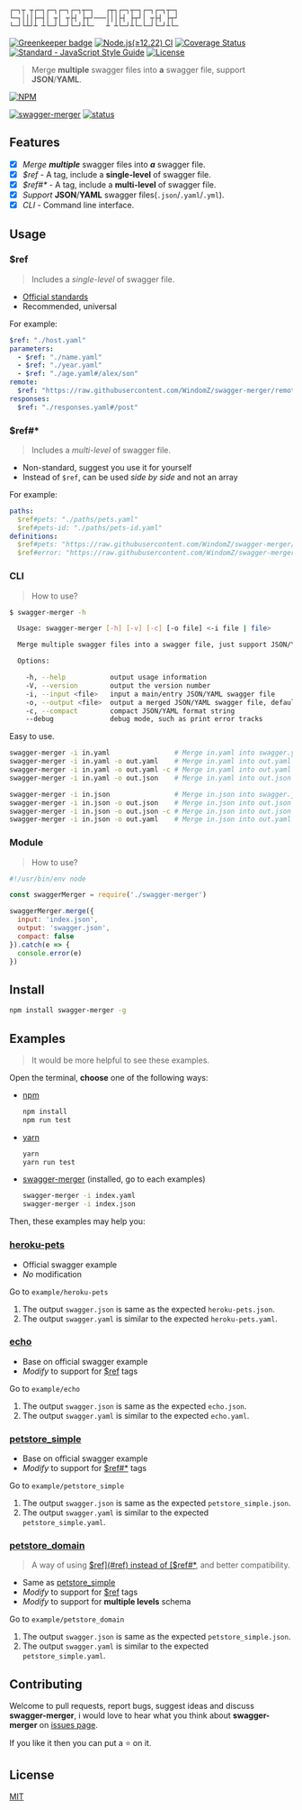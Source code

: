 ```
┌─┐┬ ┬┌─┐┌─┐┌─┐┌─┐┬─┐   ┌┬┐┌─┐┬─┐┌─┐┌─┐┬─┐
└─┐│││├─┤│ ┬│ ┬├┤ ├┬┘───│││├┤ ├┬┘│ ┬├┤ ├┬┘
└─┘└┴┘┴ ┴└─┘└─┘└─┘┴└─   ┴ ┴└─┘┴└─└─┘└─┘┴└─
```

[![Greenkeeper badge](https://badges.greenkeeper.io/WindomZ/swagger-merger.svg)](https://greenkeeper.io/)
[![Node.js(≥12.22) CI](https://github.com/WindomZ/swagger-merger/actions/workflows/ci.yml/badge.svg)](https://github.com/WindomZ/swagger-merger/actions/workflows/ci.yml)
[![Coverage Status](https://coveralls.io/repos/github/WindomZ/swagger-merger/badge.svg?branch=master)](https://coveralls.io/github/WindomZ/swagger-merger?branch=master)
[![Standard - JavaScript Style Guide](https://img.shields.io/badge/code_style-standard-brightgreen.svg)](https://standardjs.com/)
[![License](https://img.shields.io/badge/license-MIT-green.svg)](https://opensource.org/licenses/MIT)

> Merge **multiple** swagger files into **a** swagger file, support **JSON**/**YAML**.

[![NPM](https://nodei.co/npm/swagger-merger.png)](https://nodei.co/npm/swagger-merger/)

[![swagger-merger](https://img.shields.io/npm/v/swagger-merger.svg)](https://www.npmjs.com/package/swagger-merger)
[![status](https://img.shields.io/badge/status-stable-green.svg)](https://www.npmjs.com/package/swagger-merger)

## Features
- [x] _Merge_ ***multiple*** swagger files into ***a*** swagger file.
- [x] _$ref_ - A tag, include a **single-level** of swagger file.
- [x] _$ref#*_ - A tag, include a **multi-level** of swagger file.
- [x] _Support_ **JSON**/**YAML** swagger files(`.json`/`.yaml`/`.yml`).
- [x] _CLI_ - Command line interface.

## Usage

### $ref
> Includes a _single-level_ of swagger file.

- [Official standards](https://swagger.io/docs/specification/using-ref/)
- Recommended, universal

For example:
```yaml
$ref: "./host.yaml"
parameters:
  - $ref: "./name.yaml"
  - $ref: "./year.yaml"
  - $ref: "./age.yaml#/alex/son"
remote:
  $ref: "https://raw.githubusercontent.com/WindomZ/swagger-merger/remote.yaml#/name"
responses:
  $ref: "./responses.yaml#/post"
```

### $ref#*
> Includes a _multi-level_ of swagger file.

- Non-standard, suggest you use it for yourself
- Instead of `$ref`, can be used _side by side_ and not an array

For example:
```yaml
paths:
  $ref#pets: "./paths/pets.yaml"
  $ref#pets-id: "./paths/pets-id.yaml"
definitions:
  $ref#pets: "https://raw.githubusercontent.com/WindomZ/swagger-merger/pets.yaml"
  $ref#error: "https://raw.githubusercontent.com/WindomZ/swagger-merger/error.yaml"
```

### CLI
> How to use?

```bash
$ swagger-merger -h

  Usage: swagger-merger [-h] [-v] [-c] [-o file] <-i file | file>

  Merge multiple swagger files into a swagger file, just support JSON/YAML.

  Options:

    -h, --help           output usage information
    -V, --version        output the version number
    -i, --input <file>   input a main/entry JSON/YAML swagger file
    -o, --output <file>  output a merged JSON/YAML swagger file, default is `swagger.*`
    -c, --compact        compact JSON/YAML format string
    --debug              debug mode, such as print error tracks
```

Easy to use.
```bash
swagger-merger -i in.yaml                # Merge in.yaml into swagger.yaml
swagger-merger -i in.yaml -o out.yaml    # Merge in.yaml into out.yaml
swagger-merger -i in.yaml -o out.yaml -c # Merge in.yaml into out.yaml and compress it
swagger-merger -i in.yaml -o out.json    # Merge in.yaml into out.json

swagger-merger -i in.json                # Merge in.json into swagger.json
swagger-merger -i in.json -o out.json    # Merge in.json into out.json
swagger-merger -i in.json -o out.json -c # Merge in.json into out.json and compress it
swagger-merger -i in.json -o out.yaml    # Merge in.json into out.yaml
```

### Module
> How to use?

```js
#!/usr/bin/env node

const swaggerMerger = require('./swagger-merger')

swaggerMerger.merge({
  input: 'index.json',
  output: 'swagger.json',
  compact: false
}).catch(e => {
  console.error(e)
})
```

## Install
```bash
npm install swagger-merger -g
```

## Examples
> It would be more helpful to see these examples.

Open the terminal, **choose** one of the following ways: 

- [npm](https://www.npmjs.com/)
    ```bash
    npm install
    npm run test
    ```

- [yarn](https://yarnpkg.com/)
    ```bash
    yarn
    yarn run test
    ```

- [swagger-merger]((https://www.npmjs.com/package/swagger-merger)) (installed, go to each examples)
    ```bash
    swagger-merger -i index.yaml
    swagger-merger -i index.json
    ```

Then, these examples may help you:

### [heroku-pets](https://github.com/WindomZ/swagger-merger/tree/master/example/heroku-pets)
- Official swagger example
- _No_ modification

Go to `example/heroku-pets`
1. The output `swagger.json` is same as the expected `heroku-pets.json`.
1. The output `swagger.yaml` is similar to the expected `heroku-pets.yaml`.

### [echo](https://github.com/WindomZ/swagger-merger/tree/master/example/echo)
- Base on official swagger example
- _Modify_ to support for [$ref](#ref) tags

Go to `example/echo`
1. The output `swagger.json` is same as the expected `echo.json`.
1. The output `swagger.yaml` is similar to the expected `echo.yaml`.

### [petstore_simple](https://github.com/WindomZ/swagger-merger/tree/master/example/petstore_simple)
- Base on official swagger example
- _Modify_ to support for [$ref#*](#ref-1) tags

Go to `example/petstore_simple`
1. The output `swagger.json` is same as the expected `petstore_simple.json`.
1. The output `swagger.yaml` is similar to the expected `petstore_simple.yaml`.

### [petstore_domain](https://github.com/WindomZ/swagger-merger/tree/master/example/petstore_domain)
> A way of using [$ref](#ref) instead of [$ref#*](#ref-1), and better compatibility.

- Same as [petstore_simple](#examplepetstore_simple)
- _Modify_ to support for [$ref](#ref) tags
- _Modify_ to support for **multiple levels** schema

Go to `example/petstore_domain`
1. The output `swagger.json` is same as the expected `petstore_simple.json`.
1. The output `swagger.yaml` is similar to the expected `petstore_simple.yaml`.

## Contributing
Welcome to pull requests, report bugs, suggest ideas and discuss **swagger-merger**, 
i would love to hear what you think about **swagger-merger** on [issues page](https://github.com/WindomZ/swagger-merger/issues).

If you like it then you can put a :star: on it.

## License
[MIT](https://github.com/WindomZ/swagger-merger/blob/master/LICENSE)
